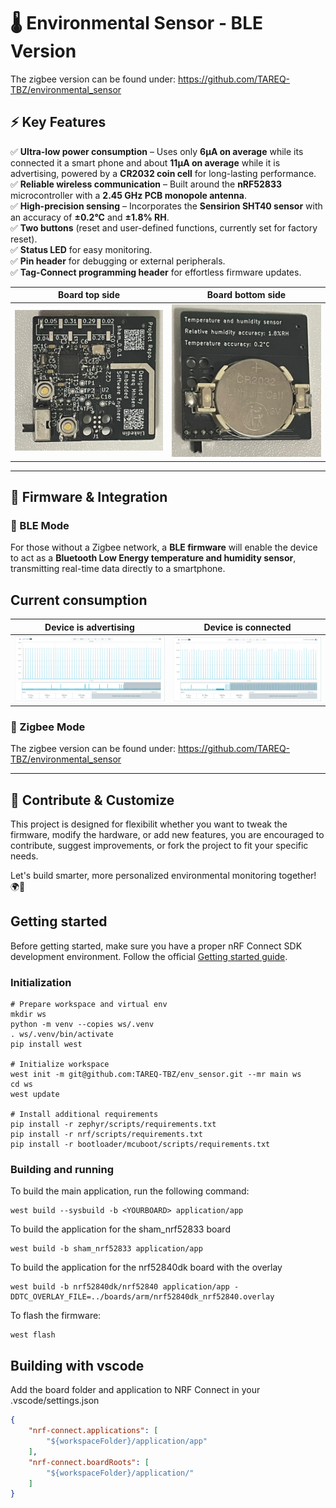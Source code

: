 # 🌡️ Environmental Sensor - BLE Version

The zigbee version can be found under: https://github.com/TAREQ-TBZ/environmental_sensor

## ⚡ Key Features

✅ **Ultra-low power consumption** – Uses only **6µA on average** while its connected it a smart phone and about **11µA on average** while it is advertising, powered by a **CR2032 coin cell** for long-lasting performance.  
✅ **Reliable wireless communication** – Built around the **nRF52833** microcontroller with a **2.45 GHz PCB monopole antenna**.  
✅ **High-precision sensing** – Incorporates the **Sensirion SHT40 sensor** with an accuracy of **±0.2°C** and **±1.8% RH**.  
✅ **Two buttons** (reset and user-defined functions, currently set for factory reset).  
✅ **Status LED** for easy monitoring.  
✅ **Pin header** for debugging or external peripherals.  
✅ **Tag-Connect programming header** for effortless firmware updates.  

| Board top side | Board bottom side |
|-------------------------|-------------------------|
| ![Board top side](docs/images/Board_top.jpeg?s=300) | ![Board bottom side](docs/images/Board_bottom.jpeg?s=300) |

---

## 🔧 Firmware & Integration

### 📶 BLE Mode

For those without a Zigbee network, a **BLE firmware** will enable the device to act as a **Bluetooth Low Energy temperature and humidity sensor**, transmitting real-time data directly to a smartphone.

## Current consumption

| Device is advertising | Device is connected |
|-------------------------|-------------------------|
| ![advertising](docs/images/device_is_advertising.png?s=300) | ![connected](docs/images/device_is_connected.png?s=300) |

### 📡 Zigbee Mode  

The zigbee version can be found under: https://github.com/TAREQ-TBZ/environmental_sensor


---

## 📢 Contribute & Customize

This project is designed for flexibilit whether you want to tweak the firmware, modify the hardware, or add new features, you are encouraged to contribute, suggest improvements, or fork the project to fit your specific needs.

Let's build smarter, more personalized environmental monitoring together! 🌍🔧

## Getting started

Before getting started, make sure you have a proper nRF Connect SDK development environment.
Follow the official
[Getting started guide](https://developer.nordicsemi.com/nRF_Connect_SDK/doc/latest/nrf/getting_started.html).

### Initialization

```shell
# Prepare workspace and virtual env
mkdir ws
python -m venv --copies ws/.venv
. ws/.venv/bin/activate
pip install west

# Initialize workspace
west init -m git@github.com:TAREQ-TBZ/env_sensor.git --mr main ws
cd ws
west update

# Install additional requirements
pip install -r zephyr/scripts/requirements.txt
pip install -r nrf/scripts/requirements.txt
pip install -r bootloader/mcuboot/scripts/requirements.txt
```

### Building and running

To build the main application, run the following command:

```shell
west build --sysbuild -b <YOURBOARD> application/app
```

To build the application for the sham_nrf52833 board

```shell
west build -b sham_nrf52833 application/app
```

To build the application for the nrf52840dk board with the overlay

```shell
west build -b nrf52840dk/nrf52840 application/app -DDTC_OVERLAY_FILE=../boards/arm/nrf52840dk_nrf52840.overlay
```

To flash the firmware:

```shell
west flash
```

## Building with vscode

Add the board folder and application to NRF Connect in your .vscode/settings.json

```json
{
    "nrf-connect.applications": [
        "${workspaceFolder}/application/app"
    ],
    "nrf-connect.boardRoots": [
        "${workspaceFolder}/application/"
    ]
}
```
